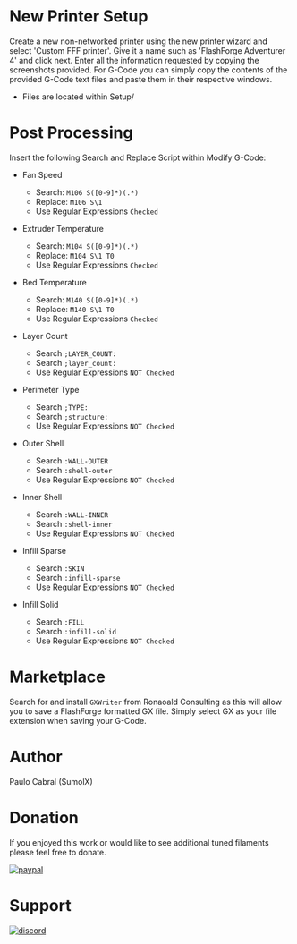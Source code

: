 # New Printer Setup
Create a new non-networked printer using the new printer wizard and select 'Custom FFF printer'.  Give it a name such as 'FlashForge Adventurer 4' and click next.  Enter all the information requested by copying the screenshots provided.  For G-Code you can simply copy the contents of the provided G-Code text files and paste them in their respective windows.

* Files are located within Setup/

# Post Processing
Insert the following Search and Replace Script within Modify G-Code:

* Fan Speed
  * Search:  `M106 S([0-9]*)(.*)`
  * Replace: `M106 S\1`
  * Use Regular Expressions `Checked`

* Extruder Temperature
  * Search:  `M104 S([0-9]*)(.*)`
  * Replace: `M104 S\1 T0`
  * Use Regular Expressions `Checked`
 
* Bed Temperature
  * Search:  `M140 S([0-9]*)(.*)`
  * Replace: `M140 S\1 T0`
  * Use Regular Expressions `Checked`
 
* Layer Count 
  * Search `;LAYER_COUNT:`
  * Search `;layer_count:`
  * Use Regular Expressions `NOT Checked`

* Perimeter Type
  * Search `;TYPE:`
  * Search `;structure:`
  * Use Regular Expressions `NOT Checked`

* Outer Shell
  * Search `:WALL-OUTER`
  * Search `:shell-outer`
  * Use Regular Expressions `NOT Checked`

* Inner Shell
  * Search `:WALL-INNER`
  * Search `:shell-inner`
  * Use Regular Expressions `NOT Checked`

* Infill Sparse
  * Search `:SKIN`
  * Search `:infill-sparse`
  * Use Regular Expressions `NOT Checked`

* Infill Solid
  * Search `:FILL`
  * Search `:infill-solid`
  * Use Regular Expressions `NOT Checked`

# Marketplace
Search for and install `GXWriter` from Ronaoald Consulting as this will allow you to save a FlashForge formatted GX file.  Simply select GX as your file extension when saving your G-Code.

# Author
Paulo Cabral (SumolX) 

# Donation
If you enjoyed this work or would like to see additional tuned filaments please feel free to donate.

[![paypal](https://www.paypalobjects.com/en_US/i/btn/btn_donateCC_LG.gif)](https://www.paypal.com/donate/?hosted_button_id=E4DSQMLR5JUXS)

# Support
[![discord](https://theme.zdassets.com/theme_assets/678183/cc59daa07820943e943c2fc283b9079d7003ff76.svg)](https://discord.gg/rRzp63MJtu_)
